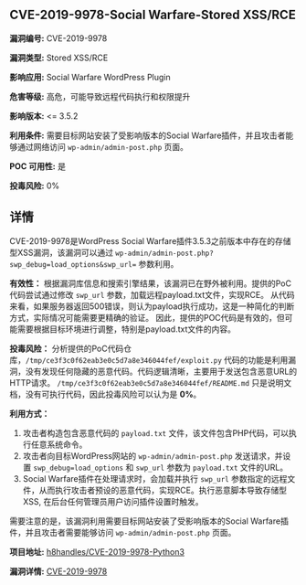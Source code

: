 ## CVE-2019-9978-Social Warfare-Stored XSS/RCE

**漏洞编号:** CVE-2019-9978

**漏洞类型:** Stored XSS/RCE

**影响应用:** Social Warfare WordPress Plugin

**危害等级:** 高危，可能导致远程代码执行和权限提升

**影响版本:** <= 3.5.2

**利用条件:** 需要目标网站安装了受影响版本的Social Warfare插件，并且攻击者能够通过网络访问 `wp-admin/admin-post.php` 页面。

**POC 可用性:** 是

**投毒风险:** 0%

## 详情

CVE-2019-9978是WordPress Social Warfare插件3.5.3之前版本中存在的存储型XSS漏洞，该漏洞可以通过 `wp-admin/admin-post.php?swp_debug=load_options&swp_url=` 参数利用。

**有效性：**
根据漏洞库信息和搜索引擎结果，该漏洞已在野外被利用。提供的PoC代码尝试通过修改 `swp_url` 参数，加载远程payload.txt文件，实现RCE。
从代码来看，如果服务器返回500错误，则认为payload执行成功，这是一种简化的判断方式，实际情况可能需要更精确的验证。
因此，提供的POC代码是有效的，但可能需要根据目标环境进行调整，特别是payload.txt文件的内容。

**投毒风险：**
分析提供的PoC代码仓库，`/tmp/ce3f3c0f62eab3e0c5d7a8e346044fef/exploit.py`  代码的功能是利用漏洞，没有发现任何隐藏的恶意代码。代码逻辑清晰，主要用于发送包含恶意URL的HTTP请求。
`/tmp/ce3f3c0f62eab3e0c5d7a8e346044fef/README.md` 只是说明文档，没有可执行代码，因此投毒风险可以认为是 **0%**。

**利用方式：**
1.  攻击者构造包含恶意代码的 `payload.txt` 文件，该文件包含PHP代码，可以执行任意系统命令。
2.  攻击者向目标WordPress网站的 `wp-admin/admin-post.php` 发送请求，并设置 `swp_debug=load_options` 和 `swp_url` 参数为 `payload.txt` 文件的URL。
3.  Social Warfare插件在处理请求时，会加载并执行 `swp_url` 参数指定的远程文件，从而执行攻击者预设的恶意代码，实现RCE。执行恶意脚本导致存储型XSS, 在后台任何管理员用户访问插件设置时触发。

需要注意的是，该漏洞利用需要目标网站安装了受影响版本的Social Warfare插件，并且攻击者需要能够访问 `wp-admin/admin-post.php` 页面。

**项目地址:** [h8handles/CVE-2019-9978-Python3](https://github.com/h8handles/CVE-2019-9978-Python3)

**漏洞详情:** [CVE-2019-9978](https://nvd.nist.gov/vuln/detail/CVE-2019-9978)